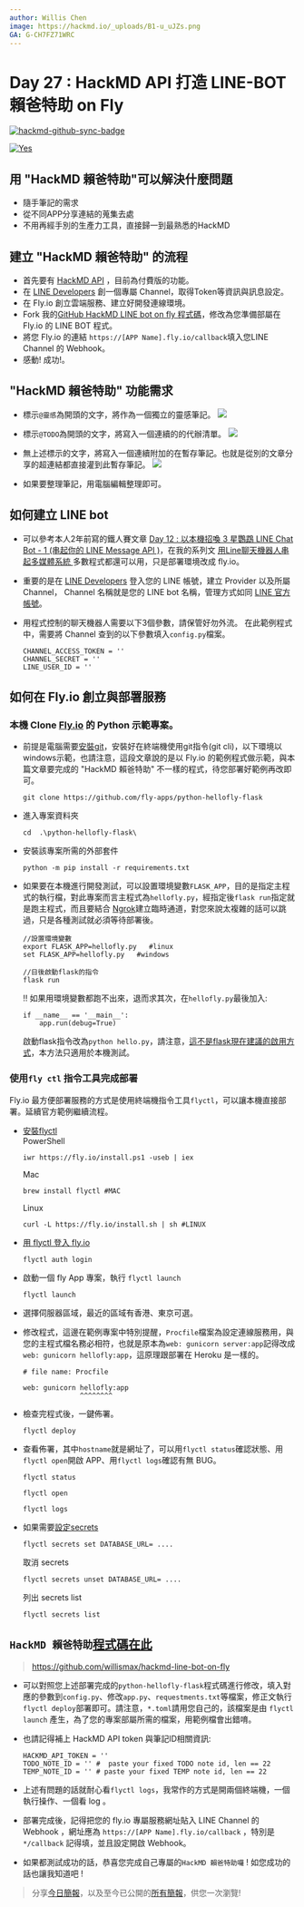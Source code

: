 ```yaml
---
author: Willis Chen
image: https://hackmd.io/_uploads/B1-u_uJZs.png
GA: G-CH7FZ71WRC
---
```


# Day 27 : HackMD API 打造 LINE-BOT 賴爸特助 on Fly

[![hackmd-github-sync-badge](https://hackmd.io/r47voaIJS4iJ2VlZ_lXKdQ/badge)](https://hackmd.io/r47voaIJS4iJ2VlZ_lXKdQ)


[![Yes](https://img.youtube.com/vi/IXEn4PCr5P4/0.jpg)](https://www.youtube.com/watch?v=IXEn4PCr5P4)


## 用 "HackMD 賴爸特助"可以解決什麼問題
- 隨手筆記的需求
- 從不同APP分享連結的蒐集去處
- 不用再經手別的生產力工具，直接歸一到最熟悉的HackMD


## 建立 "HackMD 賴爸特助" 的流程
- 首先要有 [HackMD API](https://hackmd.io/@hackmd-api/developer-portal) ，目前為付費版的功能。
- 在 [LINE Developers](https://developers.line.biz/zh-hant/) 創一個專屬 Channel，取得Token等資訊與訊息設定。
- 在 Fly.io 創立雲端服務、建立好開發連線環境。
- Fork 我的[GitHub HackMD LINE bot on fly 程式碼](https://github.com/willismax/hackmd-line-bot-on-fly)，修改為您準備部屬在 Fly.io 的 LINE BOT 程式。
- 將您 Fly.io 的連結 `https://[APP Name].fly.io/callback`填入您LINE Channel 的 Webhook。
- 感動! 成功!。


## "HackMD 賴爸特助" 功能需求
- 標示`@靈感`為開頭的文字，將作為一個獨立的靈感筆記。
  ![](https://hackmd.io/_uploads/r1Vo7wRzo.png)

- 標示`@TODO`為開頭的文字，將寫入一個連續的的代辦清單。
  ![](https://hackmd.io/_uploads/HJHbEDAfo.png)

- 無上述標示的文字，將寫入一個連續附加的在暫存筆記。也就是從別的文章分享的超連結都直接灌到此暫存筆記。
  ![](https://hackmd.io/_uploads/HJbQNvRzi.png)

- 如果要整理筆記，用電腦編輯整理即可。



## 如何建立 LINE bot 
- 可以參考本人2年前寫的鐵人賽文章 [Day 12 : 以本機招喚 3 星鸚鵡 LINE Chat Bot - 1 (串起你的 LINE Message API )](https://ithelp.ithome.com.tw/articles/10234877)，在我的系列文 [用Line聊天機器人串起多媒體系統 ](https://ithelp.ithome.com.tw/users/20121130/ironman/3131) 多數程式都還可以用，只是部署環境改成 fly.io。

- 重要的是在 [LINE Developers](https://developers.line.biz/zh-hant/)
 登入您的 LINE 帳號，建立 Provider 以及所屬 Channel， Channel 名稱就是您的 LINE bot 名稱，管理方式如同 [LINE 官方帳號](https://tw.linebiz.com/login/)。

- 用程式控制的聊天機器人需要以下3個參數，請保管好勿外流。
  在此範例程式中，需要將 Channel 查到的以下參數填入`config.py`檔案。
    ```
    CHANNEL_ACCESS_TOKEN = ''
    CHANNEL_SECRET = ''
    LINE_USER_ID = ''
    ```

## 如何在 Fly.io 創立與部署服務

### 本機 Clone [Fly.io](http://fly.io/) 的 Python 示範專案。

-   前提是電腦需要[安裝git](https://git-scm.com/downloads)，安裝好在終端機使用git指令(git cli)，以下環境以windows示範，也請注意，這段文章說的是以 Fly.io 的範例程式做示範，與本篇文章要完成的 "HackMD 賴爸特助" 不一樣的程式，待您部署好範例再改即可。
    ```
    git clone https://github.com/fly-apps/python-hellofly-flask
    ```
    
-   進入專案資料夾
    
    ```
    cd  .\python-hellofly-flask\
    ```
    
-   安裝該專案所需的外部套件
    ```
    python -m pip install -r requirements.txt
    ```
    
-   如果要在本機進行開發測試，可以設置環境變數`FLASK_APP`，目的是指定主程式的執行檔，對此專案而言主程式為`hellofly.py`，經指定後`flask run`指定就是跑主程式，而且要結合 [Ngrok](https://ngrok.com/)建立臨時通道，對您來說太複雜的話可以跳過，只是各種測試就必須等待部署後。
    
    ```
    //設置環境變數
    export FLASK_APP=hellofly.py   #linux
    set FLASK_APP=hellofly.py   #windows
    ```
    
    ```
    //日後啟動flask的指令
    flask run
    ```
    
    !! 如果用環境變數都跑不出來，退而求其次，在`hellofly.py`最後加入:
    
    ```
    if __name__ == '__main__':
        app.run(debug=True)
    ```
    
    啟動flask指令改為`python hello.py`，請注意，[這不是flask現在建議的啟用方式](https://www.maxlist.xyz/2020/04/30/flask-helloworld/)，本方法只適用於本機測試。

### 使用`fly ctl` 指令工具完成部署

Fly.io 最方便部署服務的方式是使用終端機指令工具`flyctl`，可以讓本機直接部署。延續官方範例繼續流程。

-   [安裝flyctl](https://fly.io/docs/getting-started/installing-flyctl/)  
    PowerShell
    
    ```
    iwr https://fly.io/install.ps1 -useb | iex
    ```
    Mac
    ```
    brew install flyctl #MAC
    ```
    
    Linux
    
    ```
    curl -L https://fly.io/install.sh | sh #LINUX
    ```
    
-   [用 flyctl 登入 fly.io](https://fly.io/docs/getting-started/log-in-to-fly/)
    
    ```
    flyctl auth login
    ```
    
-   啟動一個 fly App 專案，執行 `flyctl launch`
    
    ```
    flyctl launch
    ```
    
-   選擇伺服器區域，最近的區域有香港、東京可選。
    
-   修改程式，這邊在範例專案中特別提醒，`Procfile`檔案為設定連線服務用，與您的主程式檔名務必相符，也就是原本為`web: gunicorn server:app`記得改成`web: gunicorn hellofly:app`，這原理跟部署在 Heroku 是一樣的。
    
    ```
    # file name: Procfile
    
    web: gunicorn hellofly:app  
                  ^^^^^^^^
    ```
    
-   檢查完程式後，一鍵佈署。
    ```
    flyctl deploy
    ```
    
-   查看佈署，其中`hostname`就是網址了，可以用`flyctl status`確認狀態、用`flyctl open`開啟 APP、用`flyctl logs`確認有無 BUG。
    
    ```
    flyctl status    
    ```
    ```
    flyctl open
    ```
    ```
    flyctl logs
    ```
    
-   如果需要[設定secrets](https://fly.io/docs/reference/secrets/)
    
    ```
    flyctl secrets set DATABASE_URL= ....
    ```
    
    取消 secrets
    
    ```
    flyctl secrets unset DATABASE_URL= ....
    ```
    
    列出 secrets list
    
    ```
    flyctl secrets list
    ```


## `HackMD 賴爸特助`[程式碼在此](https://github.com/willismax/hackmd-line-bot-on-fly)
>https://github.com/willismax/hackmd-line-bot-on-fly
- 可以對照您上述部署完成的`python-hellofly-flask`程式碼進行修改，填入對應的參數到`config.py`、修改`app.py`、`requestments.txt`等檔案，修正文執行`flyctl deploy`部署即可。請注意，`*.toml`請用您自己的，該檔案是由 `flyctl launch` 產生，為了您的專案部屬所需的檔案，用範例檔會出錯唷。
- 也請記得補上 HackMD API token 與筆記ID相關資訊:
    ```
    HACKMD_API_TOKEN = ''
    TODO_NOTE_ID = '' #  paste your fixed TODO note id, len == 22
    TEMP_NOTE_ID = '' # paste your fixed TEMP note id, len == 22
    ```

- 上述有問題的話就耐心看`flyctl logs`，我常作的方式是開兩個終端機，一個執行操作、一個看 log 。

- 部署完成後，記得把您的 fly.io 專屬服務網址貼入 LINE Channel 的 Webhook ，網址應為 `https://[APP Name].fly.io/callback` ，特別是 `*/callback` 記得填，並且設定開啟 Webhook。
- 如果都測試成功的話，恭喜您完成自己專屬的`HackMD 賴爸特助囉` ! 如您成功的話也讓我知道吧 !

> 分享[今日簡報](https://hackmd.io/@wiimax/intro-hackmd-27)，以及至今已公開的[所有簡報](https://hackmd.io/@wiimax/intro-hackmd-slides)，供您一次瀏覽!